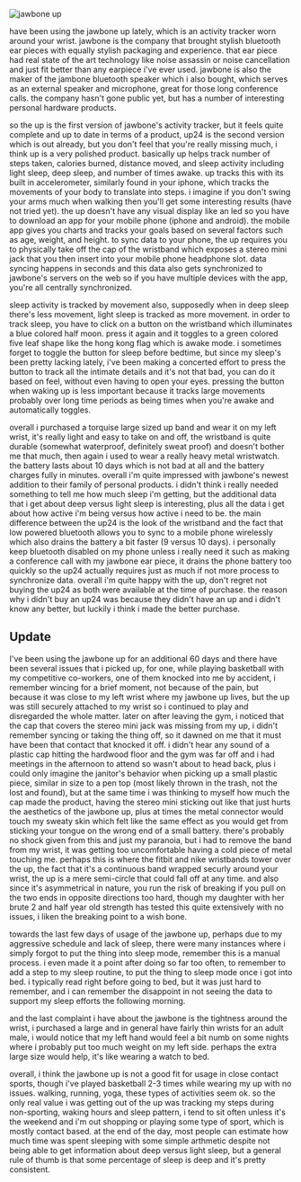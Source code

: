 ![jawbone up](https://dyzup8v06s4q5.cloudfront.net/ver/static/images/marketing/health/up/colorizer/up-band-sprite@2x.v2.png)

have been using the jawbone up lately, which is an activity tracker worn around your wrist.  jawbone is the company that brought stylish bluetooth ear pieces with equally stylish packaging and experience.  that ear piece had real state of the art technology like noise assassin or noise cancellation and just fit better than any earpiece i've ever used.  jawbone is also the maker of the jambone bluetooth speaker which i also bought, which serves as an external speaker and microphone, great for those long conference calls.  the company hasn't gone public yet, but has a number of interesting personal hardware products.

so the up is the first version of jawbone's activity tracker, but it feels quite complete and up to date in terms of a product, up24 is the second version which is out already, but you don't feel that you're really missing much, i think up is a very polished product.  basically up helps track number of steps taken, calories burned, distance moved, and sleep activity including light sleep, deep sleep, and number of times awake.  up tracks this with its built in accelerometer, similarly found in your iphone, which tracks the movements of your body to translate into steps.  i imagine if you don't swing your arms much when walking then you'll get some interesting results (have not tried yet).  the up doesn't have any visual display like an led so you have to download an app for your mobile phone (iphone and android).  the mobile app gives you charts and tracks your goals based on several factors such as age, weight, and height.  to sync data to your phone, the up requires you to physically take off the cap of the wristband which exposes a stereo mini jack that you then insert into your mobile phone headphone slot.  data syncing happens in seconds and this data also gets synchronized to jawbone's servers on the web so if you have multiple devices with the app, you're all centrally synchronized.

sleep activity is tracked by movement also, supposedly when in deep sleep there's less movement, light sleep is tracked as more movement.  in order to track sleep, you have to click on a button on the wristband which illuminates a blue colored half moon.  press it again and it toggles to a green colored five leaf shape like the hong kong flag which is awake mode.  i sometimes forget to toggle the button for sleep before bedtime, but since my sleep's been pretty lacking lately, i've been making a concerted effort to press the button to track all the intimate details and it's not that bad, you can do it based on feel, without even having to open your eyes.  pressing the button when waking up is less important because it tracks large movements probably over long time periods as being times when you're awake and automatically toggles.

overall i purchased a torquise large sized up band and wear it on my left wrist, it's really light and easy to take on and off, the wristband is quite durable (somewhat waterproof, definitely sweat proof) and doesn't bother me that much, then again i used to wear a really heavy metal wristwatch.  the battery lasts about 10 days which is not bad at all and the battery charges fully in minutes.  overall i'm quite impressed with jawbone's newest addition to their family of personal products.  i didn't think i really needed something to tell me how much sleep i'm getting, but the additional data that i get about deep versus light sleep is interesting, plus all the data i get about how active i'm being versus how active i need to be.  the main difference between the up24 is the look of the wristband and the fact that low powered bluetooth allows you to sync to a mobile phone wirelessly which also drains the battery a bit faster (9 versus 10 days).  i personally keep bluetooth disabled on my phone unless i really need it such as making a conference call with my jawbone ear piece, it drains the phone battery too quickly so the up24 actually requires just as much if not more process to synchronize data.  overall i'm quite happy with the up, don't regret not buying the up24 as both were available at the time of purchase.  the reason why i didn't buy an up24 was because they didn't have an up and i didn't know any better, but luckily i think i made the better purchase.

Update
------

I've been using the jawbone up for an additional 60 days and there have been several issues that i picked up, for one, while playing basketball with my competitive co-workers, one of them knocked into me by accident, i remember wincing for a brief moment, not because of the pain, but because it was close to my left wrist where my jawbone up lives, but the up was still securely attached to my wrist so i continued to play and disregarded the whole matter.  later on after leaving the gym, i noticed that the cap that covers the stereo mini jack was missing from my up, i didn't remember syncing or taking the thing off, so it dawned on me that it must have been that contact that knocked it off.  i didn't hear any sound of a plastic cap hitting the hardwood floor and the gym was far off and i had meetings in the afternoon to attend so wasn't about to head back, plus i could only imagine the janitor's behavior when picking up a small plastic piece, similar in size to a pen top (most likely thrown in the trash, not the lost and found), but at the same time i was thinking to myself how much the cap made the product, having the stereo mini sticking out like that just hurts the aesthetics of the jawbone up, plus at times the metal connector would touch my sweaty skin which felt like the same effect as you would get from sticking your tongue on the wrong end of a small battery.  there's probably no shock given from this and just my paranoia, but i had to remove the band from my wrist, it was getting too uncomfortable having a cold piece of metal touching me.  perhaps this is where the fitbit and nike wristbands tower over the up, the fact that it's a continuous band wrapped securly around your wrist, the up is a mere semi-circle that could fall off at any time.  and also since it's asymmetrical in nature, you run the risk of breaking if you pull on the two ends in opposite directions too hard, though my daughter with her brute 2 and half year old strength has tested this quite extensively with no issues, i liken the breaking point to a wish bone.

towards the last few days of usage of the jawbone up, perhaps due to my aggressive schedule and lack of sleep, there were many instances where i simply forgot to put the thing into sleep mode, remember this is a manual process.  i even made it a point after doing so far too often, to remember to add a step to my sleep routine, to put the thing to sleep mode once i got into bed.  i typically read right before going to bed, but it was just hard to remember, and i can remember the disappoint in not seeing the data to support my sleep efforts the following morning.

and the last complaint i have about the jawbone is the tightness around the wrist, i purchased a large and in general have fairly thin wrists for an adult male, i would notice that my left hand would feel a bit numb on some nights where i probably put too much weight on my left side.  perhaps the extra large size would help, it's like wearing a watch to bed.

overall, i think the jawbone up is not a good fit for usage in close contact sports, though i've played basketball 2-3 times while wearing my up with no issues.  walking, running, yoga, these types of activities seem ok.  so the only real value i was getting out of the up was tracking my steps during non-sporting, waking hours and sleep pattern, i tend to sit often unless it's the weekend and i'm out shopping or playing some type of sport, which is mostly contact based.  at the end of the day, most people can estimate how much time was spent sleeping with some simple arthmetic despite not being able to get information about deep versus light sleep, but a general rule of thumb is that some percentage of sleep is deep and it's pretty consistent.

